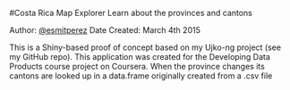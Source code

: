 #Costa Rica Map Explorer
Learn about the provinces and cantons

Author:  [@esmitperez](https://twitter.com/esmitperez)
Date Created: March 4th 2015

This is a Shiny-based proof of concept based on my Ujko-ng project (see my GitHub repo). This application was created for the Developing Data Products course project on Coursera. When the province changes its cantons are looked up in a data.frame originally created from a .csv file